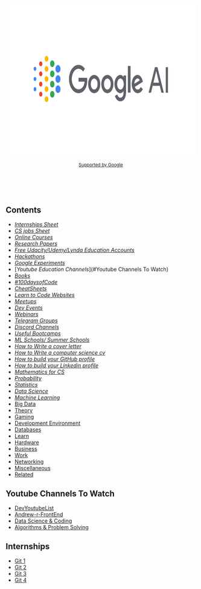 <div align="center">
	<img width="650" height="400" src="share.png" alt="Google AI github">
		<p>
			<sup>
				<a href="https://github.com/sponsors/sindresorhus">Supported by Google</a>
			</sup>
		</p>
		<br>
		<br>
	<br>
</div>


## Contents

- [*Internships Sheet*](#internships)
- [*CS jobs Sheet*](#cs-jobs-sheet)
- [*Online Courses*](#online-courses)
- [*Research Papers*](#front-end-development)
- [*Free Udacity/Udemy/Lynda Education Accounts*](#back-end-development)
- [*Hackathons*](#computer-science)
- [*Google Experiments*](#computer-science)
- [*Youtube Education Channels*](#Youtube Channels To Watch)
- [*Books*](#books)
- [*#100daysofCode*](#100DaysofCode)
- [*CheatSheets*](#cheatsheets)
- [*Learn to Code Websites*](#)
- [*Meetups*](#computer-science)
- [*Dev Events*](#computer-science)
- [*Webinars*](#computer-science)
- [*Telegram Groups*](#computer-science)
- [*Discord Channels*](#computer-science)
- [*Useful Bootcamps*](#computer-science)
- [*ML Schools/ Summer Schools*](#computer-science)
- [*How to Write a cover letter*](#computer-science)
- [*How to Write a computer science cv*](#computer-science)
- [*How to build your GitHub profile*](#computer-science)
- [*How to build your Linkedin profile*](#computer-science)
- [*Mathematics for CS*](#computer-science)
- [*Probability*](#computer-science)
- [*Statistics*](#computer-science)
- [*Data Science*](#computer-science)
- [*Machine Learning*](#computer-science)
- [Big Data](#big-data)
- [Theory](#theory)
- [Gaming](#gaming)
- [Development Environment](#development-environment)
- [Databases](#databases)
- [Learn](#learn)
- [Hardware](#hardware)
- [Business](#business)
- [Work](#work)
- [Networking](#networking)
- [Miscellaneous](#miscellaneous)
- [Related](#related)

## Youtube Channels To Watch

- [DevYoutubeList](https://github.com/ErikCH/DevYouTubeList)
- [Andrew-r-FrontEnd](https://github.com/andrew--r/channels)
- [Data Science & Coding](https://github.com/kunalmanik/Awesome-Youtube-Channels)
- [Algorithms & Problem Solving](https://www.youtube.com/channel/UC1fLEeYICmo3O9cUsqIi7HA)


## Internships
- [Git 1](https://github.com/Zackhardtoname/internships)
- [Git 2](https://github.com/gcreddy42/hiring2020)
- [Git 3](https://github.com/elaine-zheng/summer2020internships)
- [Git 4](https://github.com/himahuja/Research-Internships-for-Undergraduates)


